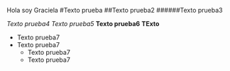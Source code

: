Hola soy Graciela
#Texto prueba
##Texto prueba2
######Texto prueba3

*Texto prueba4*
_Texto prueba5_
**Texto prueba6**
__TExto__
* Texto prueba7
* Texto prueba7
    * Texto prueba7
    * Texto prueba7
